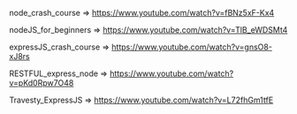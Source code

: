 node_crash_course
=> https://www.youtube.com/watch?v=fBNz5xF-Kx4

nodeJS_for_beginners
=> https://www.youtube.com/watch?v=TlB_eWDSMt4

expressJS_crash_course
=> https://www.youtube.com/watch?v=gnsO8-xJ8rs

RESTFUL_express_node
=> https://www.youtube.com/watch?v=pKd0Rpw7O48

Travesty_ExpressJS
=> https://www.youtube.com/watch?v=L72fhGm1tfE

